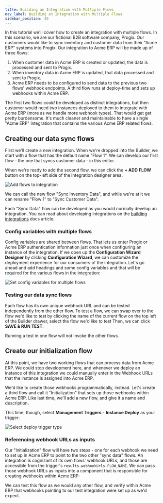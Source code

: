 ```yaml
---
title: Building an Integration with Multiple Flows
nav_label: Building an Integration with Multiple Flows
sidebar_position: 40
---
```


In this tutorial we'll cover how to create an integration with multiple flows.
In this scenario, we are our fictional B2B software company, Progix.
Our customers would like to sync inventory and customer data from their "Acme ERP" systems into Progix.
Our integration to Acme ERP will be made up of three flows:

1. When customer data in Acme ERP is created or updated, the data is processed and sent to Progix.
1. When inventory data in Acme ERP is updated, that data processed and sent to Progix.
1. Acme ERP needs to be configured to send data to the previous two flows' webhook endpoints.
   A third flow runs at deploy-time and sets up webhooks within Acme ERP.

The first two flows _could_ be developed as distinct integrations, but then customer would need two instances deployed to them to integrate with Acme ERP (more as we handle more webhook types).
That would get get pretty burdensome.
It's much cleaner and maintainable to have a single "Acme ERP" integration that contains the various Acme ERP related flows.

## Creating our data sync flows

First we'll create a new integration.
When we're dropped into the Builder, we start with a flow that has the default name "Flow 1".
We can develop our first flow - the one that syncs customer data - in this editor.

When we're ready to add the second flow, we can click the **+ ADD FLOW** button on the top-left side of the integration designer area.

![Add flows to integration](/assets/add-flows.png)

We can call the new flow "Sync Inventory Data", and while we're at it we can rename "Flow 1" to "Sync Customer Data".

Each "Sync Data" flow can be developed as you would normally develop an integration.
You can read about developing integrations on the [building integrations](/composer/builder/integrations/building-integrations) docs article.

### Config variables with multiple flows

Config variables are shared between flows.
That lets us enter Progix or Acme ERP authentication information just once when configuring an instance of the integration.
If we open up the **Configuration Wizard Designer** by clicking **Configuration Wizard**, we can customize the deployment experience for our consumers of the integration.
Let's go ahead and add headings and some config variables and that will be required for the various flows in the integration:

![Set config variables for multiple flows](/assets/config-wizard.png)

### Testing our data sync flows

Each flow has its own unique webhook URL and can be tested independently from the other flow.
To test a flow, we can swap over to the flow we'd like to test by clicking the name of the current flow on the top left of the Builder drawer, select the flow we'd like to test
Then, we can click **SAVE & RUN TEST**.

Running a test in one flow will not invoke the other flows.

## Create our initialization flow

At this point, we have two working flows that can process data from Acme ERP.
We could stop development here, and whenever we deploy an instance of this integration we could manually enter in the Webhook URLs that the instance is assigned into Acme ERP.

We'd like to create those webhooks programmatically, instead.
Let's create a third flow and call it "Initialization" that sets up those webhooks within Acme ERP.
Like last time, we'll add a new flow, and give it a name and description.

This time, though, select **Management Triggers** - **Instance Deploy** as your trigger:

![Select deploy trigger type](/assets/deploy-trigger.png)

### Referencing webhook URLs as inputs

Our "Initialization" flow will have two steps - one for each webhook we need to set up in Acme ERP to point to the two other "sync data" flows.
An integration is cognizant of its own flows' webhook URLs, and those are accessible from the trigger's `results.webhookUrls.FLOW_NAME`.
We can pass those webhook URLs as inputs into a component that is responsible for creating webhooks within Acme ERP:

We can test this flow as we would any other flow, and verify within Acme ERP that webhooks pointing to our test integration were set up as we'd expect.
